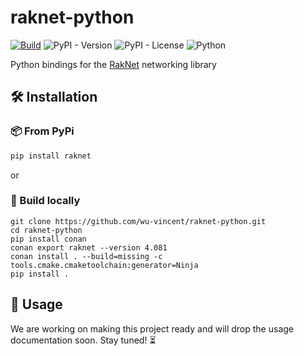 # raknet-python

[![Build](https://github.com/wu-vincent/raknet-python/actions/workflows/build.yml/badge.svg)](https://github.com/wu-vincent/raknet-python/actions/workflows/build.yml)
![PyPI - Version](https://img.shields.io/pypi/v/raknet?logo=python&logoColor=white)
![PyPI - License](https://img.shields.io/pypi/l/raknet)
![Python](https://img.shields.io/badge/Python-%3E%3D3.9-blue)  

Python bindings for the [RakNet](https://github.com/facebookarchive/RakNet) networking library

## 🛠 Installation

### 📦 From PyPi

```bash
pip install raknet
```

or

### 🎯 Build locally

```shell
git clone https://github.com/wu-vincent/raknet-python.git
cd raknet-python
pip install conan
conan export raknet --version 4.081
conan install . --build=missing -c tools.cmake.cmaketoolchain:generator=Ninja
pip install .
```

## 🚀 Usage

We are working on making this project ready and will drop the usage documentation soon. Stay tuned! ⏳